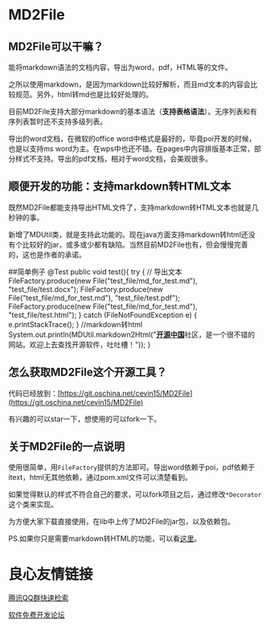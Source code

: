 # MD2File

## MD2File可以干嘛？

能将markdown语法的文档内容，导出为word，pdf，HTML等的文件。

之所以使用markdown，是因为markdown比较好解析，而且md文本的内容会比较规范。另外，html转md也是比较好处理的。

目前MD2File支持大部分markdown的基本语法（**支持表格语法**）。无序列表和有序列表暂时还不支持多级列表。

导出的word文档，在微软的office word中格式是最好的，毕竟poi开发的时候，也是以支持ms word为主。在wps中也还不错。在pages中内容排版基本正常，部分样式不支持。导出的pdf文档，相对于word文档，会美观很多。

## 顺便开发的功能：支持markdown转HTML文本

既然MD2File都能支持导出HTML文件了，支持markdown转HTML文本也就是几秒钟的事。

新增了MDUtil类，就是支持此功能的。现在java方面支持markdown转html还没有个比较好的jar，或多或少都有缺陷。当然目前MD2File也有，但会慢慢完善的，这也是作者的承诺。

##简单例子
	@Test
	public void test(){
		try {
			// 导出文本
			FileFactory.produce(new File("test_file/md_for_test.md"), "test_file/test.docx");
			FileFactory.produce(new File("test_file/md_for_test.md"), "test_file/test.pdf");
			FileFactory.produce(new File("test_file/md_for_test.md"), "test_file/test.html");
		} catch (FileNotFoundException e) {
			e.printStackTrace();
		}
		//markdown转html
		System.out.println(MDUtil.markdown2Html("[**开源中国**](http://www.oschina.net)社区，是一个很不错的网站。欢迎上去查找开源软件，吐吐槽！"));
	}

## 怎么获取MD2File这个开源工具？

代码已经放到：[https://git.oschina.net/cevin15/MD2File](https://git.oschina.net/cevin15/MD2File)

有兴趣的可以star一下，想使用的可以fork一下。

## 关于MD2File的一点说明

使用很简单，用`FileFactory`提供的方法即可。导出word依赖于poi，pdf依赖于itext，html无其他依赖，通过pom.xml文件可以清楚看到。

如果觉得默认的样式不符合自己的要求，可以fork项目之后，通过修改`*Decorator`这个类来实现。

为方便大家下载直接使用，在lib中上传了MD2File的jar包，以及依赖包。

PS.如果你只是需要markdown转HTML的功能，可以看[这里](https://github.com/cevin15/MDTool)。

 # 良心友情链接

[腾讯QQ群快速检索](http://u.720life.cn/s/8cf73f7c)

[软件免费开发论坛](http://u.720life.cn/s/bbb01dc0)
